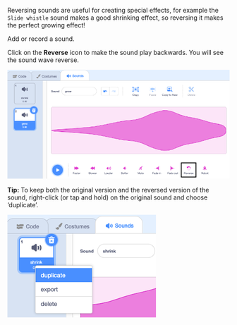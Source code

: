 Reversing sounds are useful for creating special effects, for example the `Slide whistle` sound makes a good shrinking effect, so reversing it makes the perfect growing effect!

Add or record a sound.

Click on the **Reverse** icon to make the sound play backwards. You will see the sound wave reverse.

![The sound with the reverse icon highlighted.](images/reverse-sound.png)

**Tip:** To keep both the original version and the reversed version of the sound, right-click (or tap and hold) on the original sound and choose ‘duplicate’.

![The sound with popup menu showing duplicate.](images/duplicate-sound.png)

